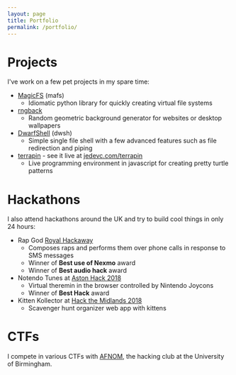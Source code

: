 ```yaml
---
layout: page
title: Portfolio
permalink: /portfolio/
---
```


# Projects

I've work on a few pet projects in my spare time:

- [MagicFS](https://github.com/jedevc/mafs) (mafs)
	- Idiomatic python library for quickly creating virtual file systems
- [rngback](https://github.com/jedevc/rngback)
	- Random geometric background generator for websites or desktop wallpapers
- [DwarfShell](https://github.com/jedevc/DwarfShell) (dwsh)
	- Simple single file shell with a few advanced features such as file
	  redirection and piping
- [terrapin](https://github.com/jedevc/terrapin) - see it live at
  [jedevc.com/terrapin](https://jedevc.com/terrapin)
	- Live programming environment in javascript for creating pretty turtle
	  patterns

# Hackathons

I also attend hackathons around the UK and try to build cool things in only 24
hours:

- Rap God [Royal Hackaway](https://github.com/jedevc/royal-hackaway-2019)
	- Composes raps and performs them over phone calls in response to SMS messages
	- Winner of **Best use of Nexmo** award
	- Winner of **Best audio hack** award
- Notendo Tunes at [Aston Hack 2018](https://github.com/jedevc/aston-hack-2018)
	- Virtual theremin in the browser controlled by Nintendo Joycons
	- Winner of **Best Hack** award
- Kitten Kollector at [Hack the Midlands 2018](https://github.com/jedevc/hack-the-midlands-2018)
	- Scavenger hunt organizer web app with kittens

# CTFs

I compete in various CTFs with [AFNOM](https://afnom.net), the hacking club at
the University of Birmingham.
